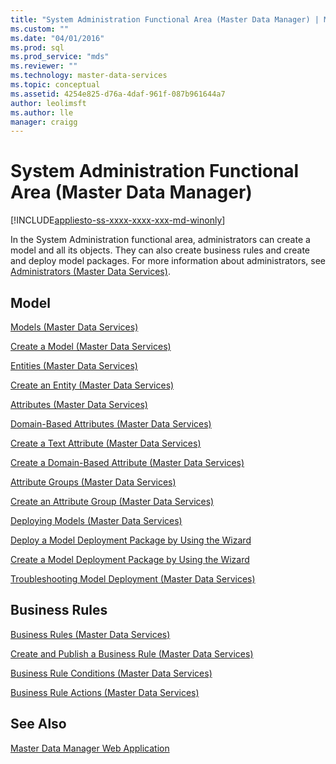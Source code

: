 ```yaml
---
title: "System Administration Functional Area (Master Data Manager) | Microsoft Docs"
ms.custom: ""
ms.date: "04/01/2016"
ms.prod: sql
ms.prod_service: "mds"
ms.reviewer: ""
ms.technology: master-data-services
ms.topic: conceptual
ms.assetid: 4254e825-d76a-4daf-961f-087b961644a7
author: leolimsft
ms.author: lle
manager: craigg
---
```

# System Administration Functional Area (Master Data Manager)

[!INCLUDE[appliesto-ss-xxxx-xxxx-xxx-md-winonly](../includes/appliesto-ss-xxxx-xxxx-xxx-md-winonly.md)]

  In the System Administration functional area, administrators can create a model and all its objects. They can also create business rules and create and deploy model packages. For more information about administrators, see [Administrators &#40;Master Data Services&#41;](../master-data-services/administrators-master-data-services.md).  
  
## Model  
 [Models &#40;Master Data Services&#41;](../master-data-services/models-master-data-services.md)  
  
 [Create a Model &#40;Master Data Services&#41;](../master-data-services/create-a-model-master-data-services.md)  
  
 [Entities &#40;Master Data Services&#41;](../master-data-services/entities-master-data-services.md)  
  
 [Create an Entity &#40;Master Data Services&#41;](../master-data-services/create-an-entity-master-data-services.md)  
  
 [Attributes &#40;Master Data Services&#41;](../master-data-services/attributes-master-data-services.md)  
  
 [Domain-Based Attributes &#40;Master Data Services&#41;](../master-data-services/domain-based-attributes-master-data-services.md)  
  
 [Create a Text Attribute &#40;Master Data Services&#41;](../master-data-services/create-a-text-attribute-master-data-services.md)  
  
 [Create a Domain-Based Attribute &#40;Master Data Services&#41;](../master-data-services/create-a-domain-based-attribute-master-data-services.md)  
  
 [Attribute Groups &#40;Master Data Services&#41;](../master-data-services/attribute-groups-master-data-services.md)  
  
 [Create an Attribute Group &#40;Master Data Services&#41;](../master-data-services/create-an-attribute-group-master-data-services.md)  
  
 [Deploying Models &#40;Master Data Services&#41;](../master-data-services/deploying-models-master-data-services.md)  
  
 [Deploy a Model Deployment Package by Using the Wizard](../master-data-services/deploy-a-model-deployment-package-by-using-the-wizard.md)  
  
 [Create a Model Deployment Package by Using the Wizard](../master-data-services/create-a-model-deployment-package-by-using-the-wizard.md)  
  
 [Troubleshooting Model Deployment (Master Data Services)](https://social.technet.microsoft.com/wiki/contents/articles/troubleshooting-model-deployment-master-data-services.aspx)  
  
## Business Rules  
 [Business Rules &#40;Master Data Services&#41;](../master-data-services/business-rules-master-data-services.md)  
  
 [Create and Publish a Business Rule &#40;Master Data Services&#41;](../master-data-services/create-and-publish-a-business-rule-master-data-services.md)  
  
 [Business Rule Conditions &#40;Master Data Services&#41;](../master-data-services/business-rule-conditions-master-data-services.md)  
  
 [Business Rule Actions &#40;Master Data Services&#41;](../master-data-services/business-rule-actions-master-data-services.md)  
  
## See Also  
 [Master Data Manager Web Application](../master-data-services/master-data-manager-web-application.md)  
  
  

